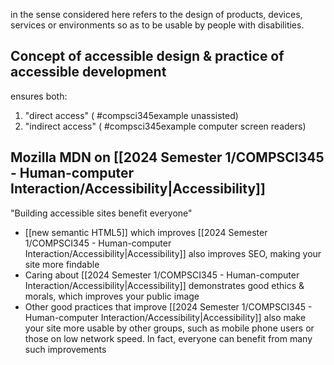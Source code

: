 in the sense considered here refers to the design of products, devices, services or environments so as to be usable by people with disabilities. 
## Concept of accessible design & practice of accessible development 
ensures both:
1. "direct access" ( #compsci345example unassisted)
2. "indirect access" ( #compsci345example computer screen readers)
## Mozilla MDN on [[2024 Semester 1/COMPSCI345 - Human-computer Interaction/Accessibility|Accessibility]]
"Building accessible sites benefit everyone"
- [[new semantic HTML5]] which improves [[2024 Semester 1/COMPSCI345 - Human-computer Interaction/Accessibility|Accessibility]] also improves SEO, making your site more findable
- Caring about [[2024 Semester 1/COMPSCI345 - Human-computer Interaction/Accessibility|Accessibility]] demonstrates good ethics & morals, which improves your public image
- Other good practices that improve [[2024 Semester 1/COMPSCI345 - Human-computer Interaction/Accessibility|Accessibility]] also make your site more usable by other groups, such as mobile phone users or those on low network speed. In fact, everyone can benefit from many such improvements
